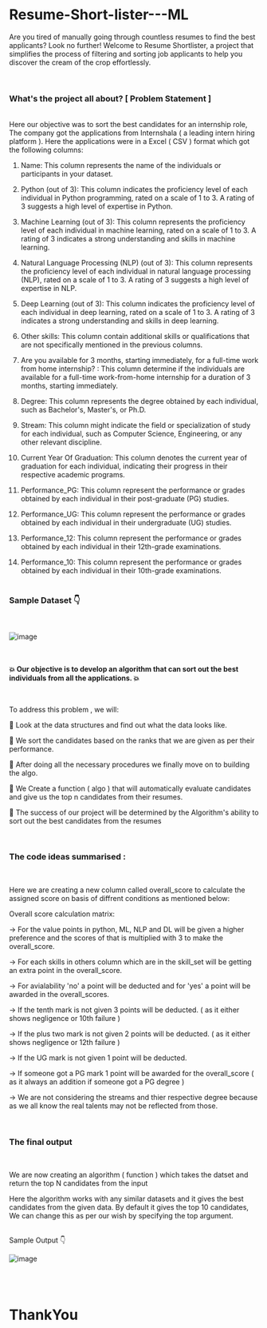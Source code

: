 # Resume-Short-lister---ML

Are you tired of manually going through countless resumes to find the best applicants? Look no further! Welcome to Resume Shortlister, a project that simplifies the process of filtering and sorting job applicants to help you discover the cream of the crop effortlessly.

<br>

<h3> What's the project all about? [ Problem Statement ]</h3>
<br>
Here our objective was to sort the best candidates for an internship role, The company got the applications from Internshala ( a leading intern hiring platform ). Here the applications were in a Excel ( CSV ) format which got the following columns: <br>

1) Name: This column represents the name of the individuals or participants in your dataset. <br>

2) Python (out of 3): This column indicates the proficiency level of each individual in Python programming, rated on a scale of 1 to 3. A rating of 3 suggests a high level of expertise in Python. <br>

3) Machine Learning (out of 3): This column represents the proficiency level of each individual in machine learning, rated on a scale of 1 to 3. A rating of 3 indicates a strong understanding and skills in machine learning. <br>

4) Natural Language Processing (NLP) (out of 3): This column represents the proficiency level of each individual in natural language processing (NLP), rated on a scale of 1 to 3. A rating of 3 suggests a high level of expertise in NLP. <br>

5) Deep Learning (out of 3): This column indicates the proficiency level of each individual in deep learning, rated on a scale of 1 to 3. A rating of 3 indicates a strong understanding and skills in deep learning. <br>

6) Other skills: This column contain additional skills or qualifications that are not specifically mentioned in the previous columns. <br>

7) Are you available for 3 months, starting immediately, for a full-time work from home internship? : This column determine if the individuals are available for a full-time work-from-home internship for a duration of 3 months, starting immediately. <br>

8) Degree: This column represents the degree obtained by each individual, such as Bachelor's, Master's, or Ph.D. <br>

9) Stream: This column might indicate the field or specialization of study for each individual, such as Computer Science, Engineering, or any other relevant discipline. <br>

10) Current Year Of Graduation: This column denotes the current year of graduation for each individual, indicating their progress in their respective academic programs. <br>

11) Performance_PG: This column represent the performance or grades obtained by each individual in their post-graduate (PG) studies. <br>

12) Performance_UG: This column represent the performance or grades obtained by each individual in their undergraduate (UG) studies. <br>

13) Performance_12: This column represent the performance or grades obtained by each individual in their 12th-grade examinations. <br>

14) Performance_10: This column represent the performance or grades obtained by each individual in their 10th-grade examinations. <br><br>


<h3> Sample Dataset 👇</h3><br>

![image](https://github.com/Hariikm/Resume-Short-lister---ML/assets/127305068/a22624b0-dea5-4d87-b9ac-9e1a41af5736)

<br><br>
<b>💥 Our objective is to develop an algorithm that can sort out the best individuals from all the applications. 💥</b> </font> <br>

<br>

To address this problem , we will:

🔸 Look at the data structures and find out what the data looks like. <br>

🔸 We sort the candidates based on the ranks that we are given as per their performance. <br>

🔸 After doing all the necessary procedures we finally move on to building the algo. <br>

🔸 We Create a function ( algo ) that will automatically evaluate candidates and give us the top n candidates from their resumes. <br>

🔸 The success of our project will be determined by the Algorithm's ability to sort out the best candidates from the resumes <br>

<br>

<h3> The code ideas summarised :</h3> <br>

Here we are creating a new column called overall_score to calculate the assigned score on basis of diffrent conditions as mentioned below: <br>

Overall score calculation matrix: <br>

-> For the value points in python, ML, NLP and DL will be given a higher preference and the scores of that is multiplied with 3 to make the overall_score. <br>

-> For each skills in others column which are in the skill_set will be getting an extra point in the overall_score.<br>

-> For avialability 'no' a point will be deducted and for 'yes' a point will be awarded in the overall_scores.<br>

-> If the tenth mark is not given 3 points will be deducted. ( as it either shows negligence or 10th failure )<br>

-> If the plus two mark is not given 2 points will be deducted. ( as it either shows negligence or 12th failure )<br>

-> If the UG mark is not given 1 point will be deducted.<br>

-> If someone got a PG mark 1 point will be awarded for the overall_score ( as it always an addition if someone got a PG degree )<br>

-> We are not considering the streams and thier respective degree because as we all know the real talents may not be reflected from those.<br>

​<h3> The final output </h3> <br>

We are now creating an algorithm ( function ) which takes the datset and return the top N candidates from the input <br>

Here the algorithm works with any similar datasets and it gives the best candidates from the given data. By default it gives the top 10 candidates, We can change this as per our wish by specifying the top argument.<br><br>

Sample Output 👇<br>

![image](https://github.com/Hariikm/Resume-Short-lister---ML/assets/127305068/35d80e61-e3de-4b02-97ef-a9d5a6714d63)

<br><br>

<h1> ThankYou </h1>
